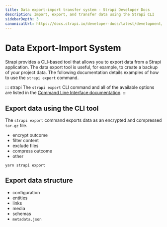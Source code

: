```yaml
---
title: Data export-import transfer system - Strapi Developer Docs
description: Import, export, and transfer data using the Strapi CLI
sidebarDepth: 3
canonicalUrl: https://docs.strapi.io/developer-docs/latest/development/export-import.html
---
```


<!-- more details including the file structure of exp data on this page-->
# Data Export-Import System <BetaBadge />

Strapi provides a CLI-based tool that allows you to export data from a Strapi application. The data export tool is useful, for example, to create a backup of your project data. The following documentation details examples of how to use the `strapi export` command.

::: strapi
The `strapi export` CLI command and all of the available options are listed in the [Command Line Interface documentation](/developer-docs/latest/developer-resources/cli/CLI#strapi-export.md).
:::

## Export data using the CLI tool

The `strapi export` command exports data as an encrypted and compressed `tar.gz` file.

- encrypt outcome
- filter content
- exclude files
- compress outcome
- other

`yarn strapi export`

## Export data structure

- configuration
- entities
- links
- media
- schemas
- `metadata.json`

<!-- ## Import data using the CLI tool

details here.

- decrypt outcome
- decompress outcome,
- other
 -->



<!--## Transfer between environments **new page**

## Activate or deactivate maintenance mode -->
